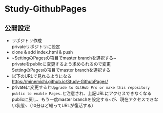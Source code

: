 # Study-GithubPages

## 公開設定
- リポジトリ作成<br>privateリポジトリに設定
- clone & add index.html & push
- ~SettingのPagesの項目でmaster branchを選択する~<br>privateをpublicに変更するよう求められるので変更<br>SettingのPagesの項目でmaster branchを選択する
- 以下のURLで見れるようになる<br>https://minemichi.github.io/Study-GithubPages/
- privateに変更すると`Upgrade to GitHub Pro or make this repository public to enable Pages.`と注意され、上記URLにアクセスできなくなる<br>publicに戻し、もう一度master branchを設定する~が、現在アクセスできない状態~（10分ほど経ってURLが復活する）
